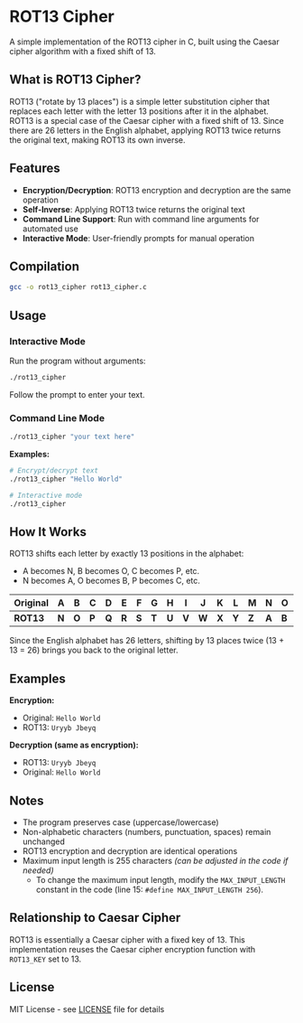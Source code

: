 # ROT13 Cipher

A simple implementation of the ROT13 cipher in C, built using the Caesar cipher algorithm with a fixed shift of 13.

## What is ROT13 Cipher?

ROT13 ("rotate by 13 places") is a simple letter substitution cipher that replaces each letter with the letter 13 positions after it in the alphabet. ROT13 is a special case of the Caesar cipher with a fixed shift of 13. Since there are 26 letters in the English alphabet, applying ROT13 twice returns the original text, making ROT13 its own inverse.

## Features

- **Encryption/Decryption**: ROT13 encryption and decryption are the same operation
- **Self-Inverse**: Applying ROT13 twice returns the original text
- **Command Line Support**: Run with command line arguments for automated use
- **Interactive Mode**: User-friendly prompts for manual operation

## Compilation

```bash
gcc -o rot13_cipher rot13_cipher.c
```

## Usage

### Interactive Mode

Run the program without arguments:

```bash
./rot13_cipher
```

Follow the prompt to enter your text.

### Command Line Mode

```bash
./rot13_cipher "your text here"
```

**Examples:**

```bash
# Encrypt/decrypt text
./rot13_cipher "Hello World"

# Interactive mode
./rot13_cipher
```

## How It Works

ROT13 shifts each letter by exactly 13 positions in the alphabet:
- A becomes N, B becomes O, C becomes P, etc.
- N becomes A, O becomes B, P becomes C, etc.

| Original  | A     | B     | C     | D     | E     | F     | G     | H     | I     | J     | K     | L     | M     | N     | O     | P     | Q     | R     | S     | T     | U     | V     | W     | X     | Y     | Z     |
|-----------|-------|-------|-------|-------|-------|-------|-------|-------|-------|-------|-------|-------|-------|-------|-------|-------|-------|-------|-------|-------|-------|-------|-------|-------|-------|-------|
| **ROT13** | **N** | **O** | **P** | **Q** | **R** | **S** | **T** | **U** | **V** | **W** | **X** | **Y** | **Z** | **A** | **B** | **C** | **D** | **E** | **F** | **G** | **H** | **I** | **J** | **K** | **L** | **M** |

Since the English alphabet has 26 letters, shifting by 13 places twice (13 + 13 = 26) brings you back to the original letter.

## Examples

**Encryption:**
- Original: `Hello World`
- ROT13: `Uryyb Jbeyq`

**Decryption (same as encryption):**
- ROT13: `Uryyb Jbeyq`
- Original: `Hello World`

## Notes

- The program preserves case (uppercase/lowercase)
- Non-alphabetic characters (numbers, punctuation, spaces) remain unchanged
- ROT13 encryption and decryption are identical operations
- Maximum input length is 255 characters _(can be adjusted in the code if needed)_
  - To change the maximum input length, modify the `MAX_INPUT_LENGTH` constant in the code (line 15: `#define MAX_INPUT_LENGTH 256`).

## Relationship to Caesar Cipher

ROT13 is essentially a Caesar cipher with a fixed key of 13. This implementation reuses the Caesar cipher encryption function with `ROT13_KEY` set to 13.

## License

MIT License - see [LICENSE](/LICENSE) file for details

